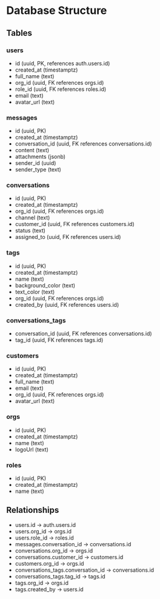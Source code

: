 # Database Structure

## Tables

### users
- id (uuid, PK, references auth.users.id)
- created_at (timestamptz)
- full_name (text)
- org_id (uuid, FK references orgs.id)
- role_id (uuid, FK references roles.id)
- email (text)
- avatar_url (text)

### messages
- id (uuid, PK)
- created_at (timestamptz)
- conversation_id (uuid, FK references conversations.id)
- content (text)
- attachments (jsonb)
- sender_id (uuid)
- sender_type (text)

### conversations
- id (uuid, PK)
- created_at (timestamptz)
- org_id (uuid, FK references orgs.id)
- channel (text)
- customer_id (uuid, FK references customers.id)
- status (text)
- assigned_to (uuid, FK references users.id)

### tags
- id (uuid, PK)
- created_at (timestamptz)
- name (text)
- background_color (text)
- text_color (text)
- org_id (uuid, FK references orgs.id)
- created_by (uuid, FK references users.id)

### conversations_tags
- conversation_id (uuid, FK references conversations.id)
- tag_id (uuid, FK references tags.id)

### customers
- id (uuid, PK)
- created_at (timestamptz)
- full_name (text)
- email (text)
- org_id (uuid, FK references orgs.id)
- avatar_url (text)

### orgs
- id (uuid, PK)
- created_at (timestamptz)
- name (text)
- logoUrl (text)

### roles
- id (uuid, PK)
- created_at (timestamptz)
- name (text)

## Relationships
- users.id -> auth.users.id
- users.org_id -> orgs.id
- users.role_id -> roles.id
- messages.conversation_id -> conversations.id
- conversations.org_id -> orgs.id
- conversations.customer_id -> customers.id
- customers.org_id -> orgs.id
- conversations_tags.conversation_id -> conversations.id
- conversations_tags.tag_id -> tags.id
- tags.org_id -> orgs.id
- tags.created_by -> users.id